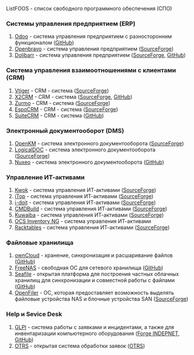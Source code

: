 ListFOOS - cписок свободного программного обеспечения (СПО)
### Системы управления предприятием (ERP)
1. [Odoo](https://www.odoo.com/) - система управления предприятием с разносторонним функционалом ([GitHub](https://github.com/odoo))
2. [Openbravo](http://www.openbravo.com/) - система управления предприятием ([SourceForge](http://sourceforge.net/projects/openbravo/))
3. [Dolibarr](http://www.dolibarr.org/) - система управления предприятием ([SourceForge](http://sourceforge.net/projects/dolibarr/), [GitHub](https://github.com/Dolibarr/dolibarr/))

### Система управления взаимоотношениями с клиентами (CRM)
1. [Vtiger](https://www.vtiger.com/) - CRM - система ([SourceForge](http://sourceforge.net/projects/vtigercrm/))
2. [X2CRM](http://www.x2engine.com/) - CRM - система ([SourceForge](http://sourceforge.net/projects/x2engine/), [GitHub](https://github.com/X2Engine/X2Engine))
3. [Zurmo](http://zurmo.org/) - CRM - система ([SourceForge](http://sourceforge.net/projects/zurmo/))
4. [EspoCRM](http://www.espocrm.com/) - CRM - система ([SourceForge](http://sourceforge.net/projects/espocrm/))
5. [SuiteCRM](https://suitecrm.com/) - CRM - система ([GitHub](https://github.com/salesagility/SuiteCRM))

### Электронный документооборот (DMS)
1. [OpenKM](http://www.openkm.com/en/) - система электронного документооборота ([SourceForge](http://sourceforge.net/projects/openkm/))
2. [LogicalDOC](http://www.logicaldoc.com/en.html) - система электронного документооборота ([SourceForge](http://sourceforge.net/projects/logicaldoc/))
3. [Nuxeo](http://www.nuxeo.com/) - система электронного документооборота ([GitHub](https://github.com/nuxeo/nuxeo))

### Управление ИТ-активами
1. [Kwok](http://www.kwoksys.com/) - система управления ИТ-активами ([SourceForge](http://sourceforge.net/projects/kwok/))
2. [iTop](http://www.combodo.com/spip.php?page=rubrique&id_rubrique=8) - система управления ИТ-активами ([SourceForge](http://sourceforge.net/projects/itop/))
3. [i-doit](http://www.i-doit.org/) - система управления ИТ-активами ([SourceForge](http://sourceforge.net/projects/i-doit/))
4. [CMDBuild](http://www.cmdbuild.org/it) - система управления ИТ-активами ([SourceForge](http://sourceforge.net/projects/cmdbuild/))
5. [Kuwaiba](http://kuwaiba.neotropic.co/) - система управления ИТ-активами ([SourceForge](http://sourceforge.net/projects/kuwaiba/))
6. [OCS Inventory NG](http://ocsinventory-ng.org/en/) - система управления ИТ-активами
7. [Racktables](http://racktables.org/) - система управления ИТ-активами ([SourceForge](http://sourceforge.net/projects/racktables/))

###  Файловые хранилища
1. [ownCloud](https://owncloud.org/) - хранение, синхронизация и расшаривание файлов ([GitHub](https://github.com/owncloud/core))
2. [FreeNAS](http://www.freenas.org/) - свободная ОС для сетевого хранилища ([GitHub](https://github.com/freenas/freenas))
3. [Seafile](http://seafile.com/en/home/) - открытая платформа для построения частных облачных хранилищ для синхронизации и совместной работы с файлами ([GitHub](https://github.com/haiwen/seafile))
4. [OpenFiler](https://www.openfiler.com/) - ОС, которая предоставляет возможность выделять файловые устройства NAS и блочные устройства SAN ([SourceForge](http://sourceforge.net/projects/openfiler/))

###  Help и Sevice Desk
1. [GLPI](http://www.glpi-project.org/) - система работы с заявками и инцидентами, а также для инвентаризации компьютерного оборудования ([Forge INDEPNET](https://forge.indepnet.net/projects/glpi), [GitHub](https://github.com/fusinv/glpi))
2. [OTRS](http://www.otrs.com/?lang=ru) - открытая система обработки заявок ([OTRS](https://github.com/OTRS/otrs))

